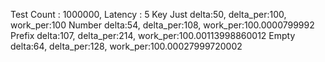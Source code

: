 Test Count : 1000000, Latency : 5
Key Just delta:50, delta_per:100, work_per:100
Number delta:54, delta_per:108, work_per:100.0000799992
Prefix delta:107, delta_per:214, work_per:100.00113998860012
Empty delta:64, delta_per:128, work_per:100.00027999720002
